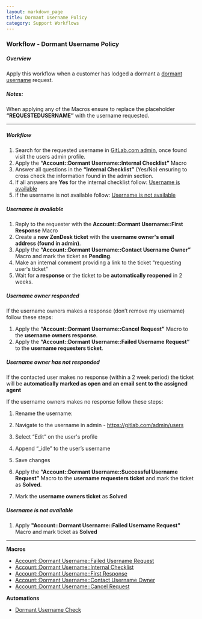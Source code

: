 ```yaml
---
layout: markdown_page
title: Dormant Username Policy
category: Support Workflows
---
```


### Workflow - Dormant Username Policy

##### Overview
Apply this workflow when a customer has lodged a dormant a [dormant username](https://about.gitlab.com/handbook/support/#dormantusers) request.

##### Notes:
When applying any of the Macros ensure to replace the placeholder **“REQUESTEDUSERNAME”** with the username requested.
______________

##### Workflow

1. Search for the requested username in [GitLab.com admin](https://gitlab.com/admin/users), once found visit the users admin profile.
1. Apply the **“Account::Dormant Username::Internal Checklist”** Macro
1. Answer all questions in the **“Internal Checklist”** (Yes/No) ensuring to cross check the information found in the admin section. 
1. If all answers are **Yes** for the internal checklist follow: [Username is available](#username-is-available) 
1. if the username is not available follow: [Username is not available](#username-is-not-available)

##### Username is available 

1. Reply to the requester with the **Account::Dormant Username::First Response** Macro
1. Create a **new ZenDesk ticket** with the **username owner's email address (found in admin)**. 
1. Apply the **“Account::Dormant Username::Contact Username Owner”** Macro and mark the ticket as **Pending**. 
1. Make an internal comment providing a link to the ticket “requesting user's ticket”
1. Wait for **a response** or the ticket to be **automatically reopened** in 2 weeks. 


##### Username owner responded
If the username owners makes a response (don’t remove my username) follow these steps:

1. Apply the **“Account::Dormant Username::Cancel Request”** Macro to the **username owners response**.
1. Apply the **“Account::Dormant Username::Failed Username Request”** to the **username requesters ticket**. 


##### Username owner has not responded

If the contacted user makes no response (within a 2 week period) the ticket will be **automatically marked as open and an email sent to the assigned agent** 

If the username owners makes no response follow these steps:

1. Rename the username:
1. Navigate to the username in admin - https://gitlab.com/admin/users
1. Select “Edit” on the user's profile
1. Append “_idle” to the user’s username 
1. Save changes


1. Apply the **“Account::Dormant Username::Successful Username Request”** Macro to the **username requesters ticket** and mark the ticket as **Solved**. 
2. Mark the **username owners ticket** as **Solved**

##### Username is not available 

1. Apply **"Account::Dormant Username::Failed Username Request"** Macro and mark ticket as **Solved**

__________________

**Macros**

* [Account::Dormant Username::Failed Username Request](https://gitlab.zendesk.com/rules/94534768/edit)
* [Account::Dormant Username::Internal Checklist](https://gitlab.zendesk.com/rules/93505588/edit)
* [Account::Dormant Username::First Response](https://gitlab.zendesk.com/rules/94687707)
* [Account::Dormant Username::Contact Username Owner](https://gitlab.zendesk.com/rules/94531288/edit)
* [Account::Dormant Username::Cancel Request](https://gitlab.zendesk.com/rules/94534828/edit)

**Automations**

* [Dormant Username Check](https://gitlab.zendesk.com/rules/94693587/edit)